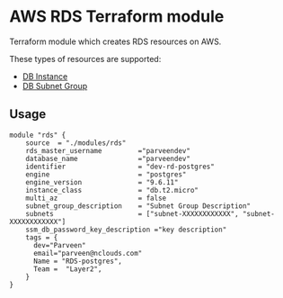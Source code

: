 # AWS RDS Terraform module

Terraform module which creates RDS resources on AWS.

These types of resources are supported:

* [DB Instance](https://www.terraform.io/docs/providers/aws/r/db_instance.html)
* [DB Subnet Group](https://www.terraform.io/docs/providers/aws/r/db_subnet_group.html)


## Usage

```hcl
module "rds" {
    source  = "./modules/rds"
    rds_master_username         ="parveendev"
    database_name               ="parveendev"
    identifier                  = "dev-rd-postgres"
    engine                      = "postgres"
    engine_version              = "9.6.11"
    instance_class              = "db.t2.micro"
    multi_az                    = false
    subnet_group_description    = "Subnet Group Description"
    subnets                     = ["subnet-XXXXXXXXXXXX", "subnet-XXXXXXXXXXXX"]
    ssm_db_password_key_description ="key description"
    tags = {
      dev="Parveen"
      email="parveen@nclouds.com"
      Name = "RDS-postgres",
      Team =  "Layer2",
    }
}
```
